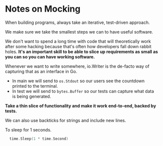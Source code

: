 # Notes on Mocking

When building programs, always take an iterative, test-driven approach.

We make sure we take the smallest steps we can to have useful software.

We don't want to spend a long time with code that will theoretically work after some hacking because that's often how developers fall down rabbit holes. **It's an important skill to be able to slice up requirements as small as you can so you can have working software.**

Whenever we want to write somewhere, io.Writer is the de-facto way of capturing that as an interface in Go.

- In main we will send to `os.Stdout` so our users see the countdown printed to the terminal.
- In test we will send to `bytes.Buffer` so our tests can capture what data is being generated.

**Take a thin slice of functionality and make it work end-to-end, backed by tests.**

We can also use backticks for strings and include new lines.

To sleep for 1 seconds.

```go
  time.Sleep(1 * time.Second)
```

